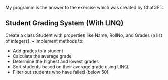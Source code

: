 My programm is the answer to the exercise which was created by ChatGPT:

## Student Grading System (With LINQ) ##
Create a class Student with properties like Name, RollNo, and Grades (a list of integers).
•	Implement methods to:
-	Add grades to a student
-	Calculate the average grade
-	Determine the highest and lowest grades
-	Sort students based on their average grade using LINQ.
-	Filter out students who have failed (below 50).
